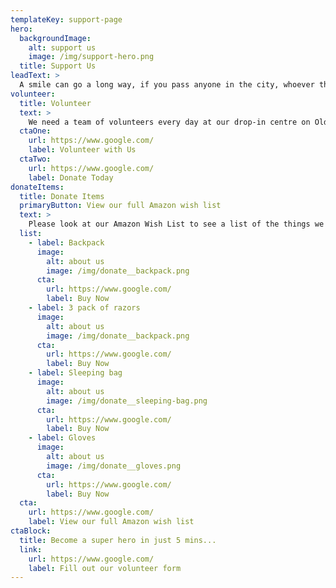 ```yaml
---
templateKey: support-page
hero:
  backgroundImage:
    alt: support us
    image: /img/support-hero.png
  title: Support Us
leadText: >
  A smile can go a long way, if you pass anyone in the city, whoever they are, smile and say hello. You never know what kind of day someone is having and it might make a difference.
volunteer:
  title: Volunteer
  text: >
    We need a team of volunteers every day at our drop-in centre on Oldham Street in Manchester. The roles include; cooking, sorting collections, giving out hot drinks and food, keeping the kitchen clean and tidy, greeting at reception, monitoring the shower list, and sitting down with guests for a brew and a chat! We also need help behind the scenes with lots of different things like sorting through donations, keeping the food bank organised, sending newsletters and thank yous. Maybe you have a skill that we could use?
  ctaOne:
    url: https://www.google.com/
    label: Volunteer with Us
  ctaTwo:
    url: https://www.google.com/
    label: Donate Today
donateItems:
  title: Donate Items
  primaryButton: View our full Amazon wish list
  text: >
    Please look at our Amazon Wish List to see a list of the things we currently need. There are also some items that we will always use; boxer shorts, socks, coffee, tea, milk, sugar, toiletries and sanitary products.
  list: 
    - label: Backpack
      image: 
        alt: about us
        image: /img/donate__backpack.png
      cta:
        url: https://www.google.com/
        label: Buy Now
    - label: 3 pack of razors
      image: 
        alt: about us
        image: /img/donate__backpack.png
      cta:
        url: https://www.google.com/
        label: Buy Now
    - label: Sleeping bag
      image: 
        alt: about us
        image: /img/donate__sleeping-bag.png
      cta:
        url: https://www.google.com/
        label: Buy Now
    - label: Gloves
      image: 
        alt: about us
        image: /img/donate__gloves.png
      cta:
        url: https://www.google.com/
        label: Buy Now
  cta:
    url: https://www.google.com/
    label: View our full Amazon wish list
ctaBlock:
  title: Become a super hero in just 5 mins...
  link:
    url: https://www.google.com/
    label: Fill out our volunteer form
---
```

